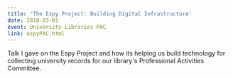 ```yaml
---
title: 'The Espy Project: Building Digital Infrastructure'
date: 2018-03-01
event: University Libraries PAC
link: espyPAC.html
---
```

Talk I gave on the Espy Project and how its helping us build technology for collecting university records for our library's Professional Activities Committee.
